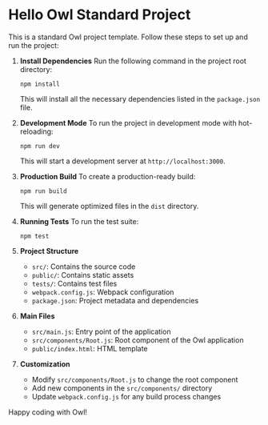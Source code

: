 # Hello Owl Standard Project

This is a standard Owl project template. Follow these steps to set up and run the project:

1. **Install Dependencies**
   Run the following command in the project root directory:
   ```
   npm install
   ```
   This will install all the necessary dependencies listed in the `package.json` file.

2. **Development Mode**
   To run the project in development mode with hot-reloading:
   ```
   npm run dev
   ```
   This will start a development server at `http://localhost:3000`.

3. **Production Build**
   To create a production-ready build:
   ```
   npm run build
   ```
   This will generate optimized files in the `dist` directory.

4. **Running Tests**
   To run the test suite:
   ```
   npm test
   ```

5. **Project Structure**
   - `src/`: Contains the source code
   - `public/`: Contains static assets
   - `tests/`: Contains test files
   - `webpack.config.js`: Webpack configuration
   - `package.json`: Project metadata and dependencies

6. **Main Files**
   - `src/main.js`: Entry point of the application
   - `src/components/Root.js`: Root component of the Owl application
   - `public/index.html`: HTML template

7. **Customization**
   - Modify `src/components/Root.js` to change the root component
   - Add new components in the `src/components/` directory
   - Update `webpack.config.js` for any build process changes

Happy coding with Owl!
